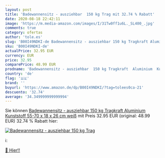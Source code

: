 ```yaml
---
layout: post
title: 'Badewannensitz - ausziehbar  150 kg Trag mit 32.74 % Rabatt'
date: 2020-08-18 22:42:11
image: 'https://m.media-amazon.com/images/I/31Tw0ff1u6L._SL400_.jpg'
comments: true
category: ofertas
author: 'tole.es'
slug: 'B00I49NDKI-de Badewannensitz - ausziehbar 150 kg Tragkraft Aluminium...'
sku: 'B00I49NDKI-de'
actualPrice: 32.95 EUR
currency: EUR
price: 32.95
comparePrice: 48.99 EUR
prodname: 'Badewannensitz - ausziehbar  150 kg Tragkraft  Aluminium  Kunststoff  55-70 x 18 x 26 cm  weiß'
country: 'de'
flag: '🇩🇪'
brand: ''
buyurl: 'https://www.amazon.de/dp/B00I49NDKI/?tag=tolees0ca-21'
descuento: '32.74'
average: '34.349999999999994'
---
```


Sie können [Badewannensitz - ausziehbar  150 kg Tragkraft  Aluminium  Kunststoff  55-70 x 18 x 26 cm  weiß](https://www.amazon.de/dp/B00I49NDKI/?tag=tolees0ca-21) mit Preis 32.95 EUR (original: 48.99 EUR) 32.74 % Rabatt hier:

[![Badewannensitz - ausziehbar  150 kg Trag](https://m.media-amazon.com/images/I/31Tw0ff1u6L._SL400_.jpg)](https://www.amazon.de/dp/B00I49NDKI/?tag=tolees0ca-21)

ℹ️:


[🛒 Hier!!](https://www.amazon.de/dp/B00I49NDKI/?tag=tolees0ca-21)
